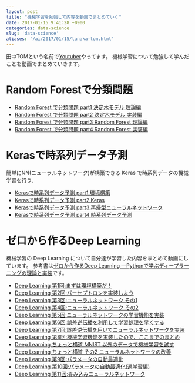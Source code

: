 ```yaml
---
layout: post
title: "機械学習を勉強して内容を動画でまとめていく"
date: 2017-01-15 9:41:28 +0900
categories: data-science
slug: 'data-science'
aliases: '/ai/2017/01/15/tanaka-tom.html'
---
```


田中TOMという名前で[Youtuber](https://www.youtube.com/channel/UCWXXSB94_CUAYD7XgdLzvBg)やってます。
機械学習について勉強して学んだことを動画でまとめていきます。

# Random Forestで分類問題
- [Random Forest で分類問題 part1 決定木モデル 理論編](https://www.youtube.com/watch?v=fvak-0P79pU)
- [Random Forest で分類問題 part2 決定木モデル 実装編](https://www.youtube.com/watch?v=jCteCniYpAg)
- [Random Forest で分類問題 part3 Random Forest 理論編](https://www.youtube.com/watch?v=VOCEtSahmEo)
- [Random Forest で分類問題 part4 Random Forest 実装編](https://www.youtube.com/watch?v=Hazhkx0rlaM)

# Kerasで時系列データ予測
簡単にNN(ニューラルネットワーク)が構築できる Keras で時系列データの機械学習を行う。

- [Kerasで時系列データ予測 part1 環境構築](https://youtu.be/tHiZOZoRW4s)
- [Kerasで時系列データ予測 part2 Keras](https://youtu.be/o8sakZty7T0)
- [Kerasで時系列データ予測 part3 再帰型ニューラルネットワーク](https://youtu.be/2pK_HIq80Lc)
- [Kerasで時系列データ予測 part4 時系列データ予測](https://youtu.be/yyBp2ihbzg8)

# ゼロから作るDeep Learning
機械学習の Deep Learning について自分達が学習した内容をまとめて動画にしています。
参考書は[ゼロから作るDeep Learning ―Pythonで学ぶディープラーニングの理論と実装](http://amzn.to/2jk39fG)です。

- [Deep Learning 第1回:まずは環境構築だ！](https://www.youtube.com/watch?v=oA6QfWUJj-8)
- [Deep Learning 第2回:パーセプトロンを実装しよう](https://youtu.be/Ic6LLOIsRGY)
- [Deep Learning 第3回:ニューラルネットワーク その1](https://youtu.be/cUBf3g5tfKI)
- [Deep Learning 第4回:ニューラルネットワーク その2](https://www.youtube.com/watch?v=IV0Zr0rGrr8)
- [Deep Learning 第5回:ニューラルネットワークの学習機能を実装](https://youtu.be/XzoUp-JZMy4)
- [Deep Learning 第6回:誤差逆伝播を利用して学習処理を早くする](https://youtu.be/s317jRTetkk)
- [Deep Learning 第7回:誤差逆伝播を用いてニューラルネットワークを実装](https://youtu.be/rNfhxDRFj_o)
- [Deep Learning 第8回:機械学習機能を実装したので、ここまでのまとめ](https://youtu.be/OhlhgHpCLGE)
- [Deep Learning ちょっと横道 MNIST 以外のデータで機械学習を試す](https://youtu.be/56sPpj8tEvQ)
- [Deep Learning ちょっと横道 その2 ニューラルネットワークの改善](https://youtu.be/9uFS_QtQyuI)
- [Deep Learning 第9回:パラメータの自動最適化](https://youtu.be/oTUBS_9TqxQ)
- [Deep Learning 第10回:パラメータの自動最適化(過学習編)](https://youtu.be/XPCO22-duJ8)
- [Deep Learning 第11回:畳み込みニューラルネットワーク](https://www.youtube.com/watch?v=_gJulkYL1jM&feature=youtu.be)
